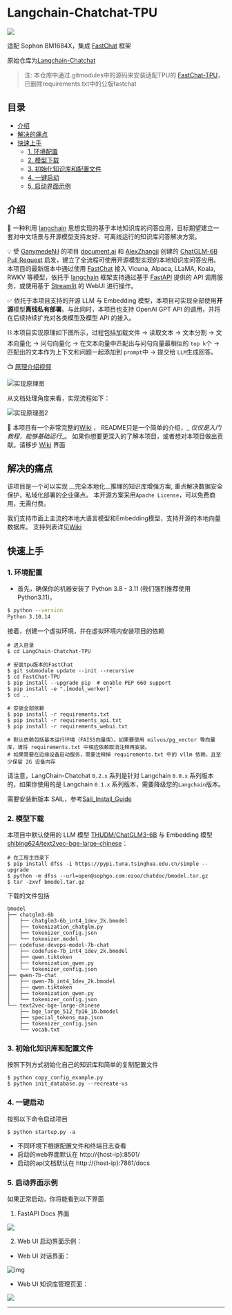 # Langchain-Chatchat-TPU <!-- omit in toc -->
![](img/logo-long-chatchat-trans-v2.png)

适配 Sophon BM1684X，集成 [FastChat](https://github.com/lm-sys/FastChat/tree/main) 框架

原始仓库为[Langchain-Chatchat](https://github.com/chatchat-space/Langchain-Chatchat/tree/master)

> 注:
> 本仓库中通过.gitmodules中的源码来安装适配TPU的 [FastChat-TPU](https://github.com/wangyifan2018/FastChat-TPU)，已删除requirements.txt中的公版fastchat

## 目录 <!-- omit in toc -->
- [介绍](#介绍)
- [解决的痛点](#解决的痛点)
- [快速上手](#快速上手)
  - [1. 环境配置](#1-环境配置)
  - [2. 模型下载](#2-模型下载)
  - [3. 初始化知识库和配置文件](#3-初始化知识库和配置文件)
  - [4. 一键启动](#4-一键启动)
  - [5. 启动界面示例](#5-启动界面示例)

## 介绍

🤖️ 一种利用 [langchain](https://github.com/langchain-ai/langchain)
思想实现的基于本地知识库的问答应用，目标期望建立一套对中文场景与开源模型支持友好、可离线运行的知识库问答解决方案。

💡 受 [GanymedeNil](https://github.com/GanymedeNil) 的项目 [document.ai](https://github.com/GanymedeNil/document.ai)
和 [AlexZhangji](https://github.com/AlexZhangji)
创建的 [ChatGLM-6B Pull Request](https://github.com/THUDM/ChatGLM-6B/pull/216)
启发，建立了全流程可使用开源模型实现的本地知识库问答应用。本项目的最新版本中通过使用 [FastChat](https://github.com/lm-sys/FastChat)
接入 Vicuna, Alpaca, LLaMA, Koala, RWKV 等模型，依托于 [langchain](https://github.com/langchain-ai/langchain)
框架支持通过基于 [FastAPI](https://github.com/tiangolo/fastapi) 提供的 API
调用服务，或使用基于 [Streamlit](https://github.com/streamlit/streamlit) 的 WebUI 进行操作。

✅ 依托于本项目支持的开源 LLM 与 Embedding 模型，本项目可实现全部使用**开源**模型**离线私有部署**。与此同时，本项目也支持
OpenAI GPT API 的调用，并将在后续持续扩充对各类模型及模型 API 的接入。

⛓️ 本项目实现原理如下图所示，过程包括加载文件 -> 读取文本 -> 文本分割 -> 文本向量化 -> 问句向量化 ->
在文本向量中匹配出与问句向量最相似的 `top k`个 -> 匹配出的文本作为上下文和问题一起添加到 `prompt`中 -> 提交给 `LLM`生成回答。

📺 [原理介绍视频](https://www.bilibili.com/video/BV13M4y1e7cN/?share_source=copy_web&vd_source=e6c5aafe684f30fbe41925d61ca6d514)

![实现原理图](img/langchain+chatglm.png)

从文档处理角度来看，实现流程如下：

![实现原理图2](img/langchain+chatglm2.png)


🧩 本项目有一个非常完整的[Wiki](https://github.com/chatchat-space/Langchain-Chatchat/wiki/) ， README只是一个简单的介绍，_
_仅仅是入门教程，能够基础运行__。
如果你想要更深入的了解本项目，或者想对本项目做出贡献。请移步 [Wiki](https://github.com/chatchat-space/Langchain-Chatchat/wiki/)
界面

## 解决的痛点

该项目是一个可以实现 __完全本地化__推理的知识库增强方案, 重点解决数据安全保护，私域化部署的企业痛点。
本开源方案采用```Apache License```，可以免费商用，无需付费。

我们支持市面上主流的本地大语言模型和Embedding模型，支持开源的本地向量数据库。
支持列表详见[Wiki](https://github.com/chatchat-space/Langchain-Chatchat/wiki/)

## 快速上手

### 1. 环境配置

+ 首先，确保你的机器安装了 Python 3.8 - 3.11 (我们强烈推荐使用 Python3.11)。

```bash
$ python --version
Python 3.10.14
```

接着，创建一个虚拟环境，并在虚拟环境内安装项目的依赖

```shell
# 进入目录
$ cd LangChain-Chatchat-TPU

# 安装tpu版本的FastChat
$ git submodule update --init --recursive
$ cd FastChat-TPU
$ pip install --upgrade pip  # enable PEP 660 support
$ pip install -e ".[model_worker]"
$ cd ..

# 安装全部依赖
$ pip install -r requirements.txt
$ pip install -r requirements_api.txt
$ pip install -r requirements_webui.txt

# 默认依赖包括基本运行环境（FAISS向量库）。如果要使用 milvus/pg_vector 等向量库，请将 requirements.txt 中相应依赖取消注释再安装。
# 如果需要在边缘设备启动服务，需要注释掉 requirements.txt 中的 vllm 依赖，且至少保留 2G 设备内存
```

请注意，LangChain-Chatchat `0.2.x` 系列是针对 Langchain `0.0.x` 系列版本的，如果你使用的是 Langchain `0.1.x`
系列版本，需要降级您的`Langchain`版本。

需要安装新版本 SAIL，参考[Sail_Install_Guide](./docs/Sail_Install_Guide.md)

### 2. 模型下载
本项目中默认使用的 LLM 模型 [THUDM/ChatGLM3-6B](https://huggingface.co/THUDM/chatglm3-6b) 与 Embedding
模型 [shibing624/text2vec-bge-large-chinese](https://huggingface.co/shibing624/text2vec-bge-large-chinese)：

```Shell
# 在工程主目录下
$ pip install dfss -i https://pypi.tuna.tsinghua.edu.cn/simple --upgrade
$ python -m dfss --url=open@sophgo.com:ezoo/chatdoc/bmodel.tar.gz
$ tar -zxvf bmodel.tar.gz
```
下载的文件包括
```
bmodel
├── chatglm3-6b
│   ├── chatglm3-6b_int4_1dev_2k.bmodel
│   ├── tokenization_chatglm.py
│   ├── tokenizer_config.json
│   └── tokenizer.model
├── codefuse-devops-model-7b-chat
│   ├── codefuse-7b_int4_1dev_2k.bmodel
│   ├── qwen.tiktoken
│   ├── tokenization_qwen.py
│   └── tokenizer_config.json
├── qwen-7b-chat
│   ├── qwen-7b_int4_1dev_2k.bmodel
│   ├── qwen.tiktoken
│   ├── tokenization_qwen.py
│   └── tokenizer_config.json
└── text2vec-bge-large-chinese
    ├── bge_large_512_fp16_1b.bmodel
    ├── special_tokens_map.json
    ├── tokenizer_config.json
    └── vocab.txt
```

### 3. 初始化知识库和配置文件

按照下列方式初始化自己的知识库和简单的复制配置文件

```shell
$ python copy_config_example.py
$ python init_database.py --recreate-vs
 ```

### 4. 一键启动

按照以下命令启动项目

```shell
$ python startup.py -a
```
- 不同环境下根据配置文件和终端日志查看
- 启动的web界面默认在 http://{host-ip}:8501/
- 启动的api文档默认在 http://{host-ip}:7861/docs

### 5. 启动界面示例

如果正常启动，你将能看到以下界面

1. FastAPI Docs 界面

![](img/fastapi_docs_026.png)

2. Web UI 启动界面示例：

- Web UI 对话界面：

![img](img/LLM_success.png)

- Web UI 知识库管理页面：

![](img/init_knowledge_base.jpg)


---
